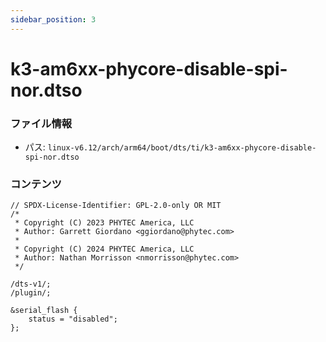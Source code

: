 ```yaml
---
sidebar_position: 3
---
```

# k3-am6xx-phycore-disable-spi-nor.dtso

### ファイル情報

- パス: `linux-v6.12/arch/arm64/boot/dts/ti/k3-am6xx-phycore-disable-spi-nor.dtso`

### コンテンツ

```dtso
// SPDX-License-Identifier: GPL-2.0-only OR MIT
/*
 * Copyright (C) 2023 PHYTEC America, LLC
 * Author: Garrett Giordano <ggiordano@phytec.com>
 *
 * Copyright (C) 2024 PHYTEC America, LLC
 * Author: Nathan Morrisson <nmorrisson@phytec.com>
 */

/dts-v1/;
/plugin/;

&serial_flash {
	status = "disabled";
};

```
